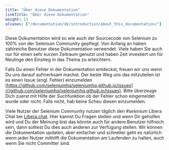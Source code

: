 ```yaml
---
title: "Über diese Dokumentation"
linkTitle: "Über diese Dokumentation"
weight: 13
aliases: ["/documentation/de/introduction/about_this_documentation/"]  
---
```


Diese Dokumentation wird so wie auch der Sourcecode von Selenium zu 100% 
von der Selenium Community gepflegt. Von Anfang an haben zahlreiche 
Benutzer diese Dokumentation verwendet. Viele haben Sie auch nur für einen
sehr kurzen Zeitraum genutzt und haben Zeit investiert um für Neulinge
den Einstieg in das Thema zu erleichtern.

Falls Du einen Fehler in der Dokumentation entdeckst, freuen wir uns
wenn Du uns darauf aufmerksam machst. Der beste Weg uns das mitzuteilen
ist es einen Issue (engl. Fehler) einzumelden
[https://github.com/seleniumhq/seleniumhq.github.io/issues](//github.com/seleniumhq/seleniumhq.github.io/issues).
Bitte überzeuge Dich zuerst mit Hilfe der Suchfunktion ob der Fehler
schon eingemeldet wurde oder nicht. Falls nicht, hab keine Scheu diesen
einzumelden.

Viele Nutzer der Selenium Community nutzen täglich den _#selenium_ Libera 
Chat bei [Libera.chat](https://libera.chat/).
Hier kannst Du Fragen stellen und wenn Dir geholfen wird und Du der Meinung
bist das könnte auch für andere Benutzer hilfreich sein, dann solltest
Du dies auch anderen zur Verfügung stellen.
Wir können die Dokumentation updaten, aber einfacher und schneller geht
es natürlich wenn jeder Nutzer mithilft die Dokumentation am Laufenden 
zu halten, auch wenn Sie nicht Committer sind.



